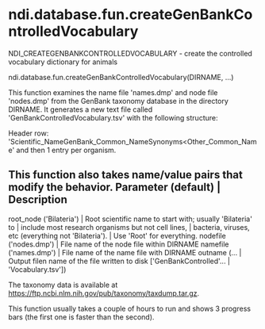 # ndi.database.fun.createGenBankControlledVocabulary

  NDI_CREATEGENBANKCONTROLLEDVOCABULARY - create the controlled vocabulary dictionary for animals
  
  ndi.database.fun.createGenBankControlledVocabulary(DIRNAME, ...)
 
  This function examines the name file 'names.dmp' and node file 'nodes.dmp' from 
  the GenBank taxonomy database in the directory DIRNAME. It generates a new text file
  called 'GenBankControlledVocabulary.tsv' with the following structure:
 
  Header row:
    'Scientific_Name<tab>GenBank_Common_Name<tab>Synonyms<tab><Other_Common_Name'
    and then 1 entry per organism.
 
  This function also takes name/value pairs that modify the behavior.
  Parameter (default)     | Description
  ---------------------------------------------------------------------------
  root_node ('Bilateria') | Root scientific name to start with; usually 'Bilateria' to
                          |  include most research organisms but not cell lines, 
                          |  bacteria, viruses, etc (everything not 'Bilateria').
                          |  Use 'Root' for everything.
  nodefile ('nodes.dmp')  | File name of the node file within DIRNAME
  namefile ('names.dmp')  | File name of the name file with DIRNAME
  outname (...            | Output filen name of the file written to disk
  ['GenBankControlled'... | 
    'Vocabulary.tsv'])
 
  The taxonomy data is available at https://ftp.ncbi.nlm.nih.gov/pub/taxonomy/taxdump.tar.gz.
 
  This function usually takes a couple of hours to run and shows 3 progress bars
  (the first one is faster than the second).
